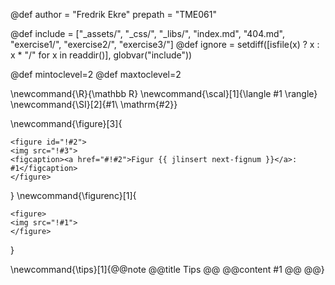 <!-----------------------------------------------------
Add here global page variables to use throughout your
website.
The website_* must be defined for the RSS to work
------------------------------------------------------->
<!-- @def website_title = "Franklin Template"
@def website_descr = "Example website using Franklin"
@def website_url   = "https://tlienart.github.io/FranklinTemplates.jl/" -->

@def author = "Fredrik Ekre"
prepath = "TME061"

@def include = ["_assets/", "_css/", "_libs/", "index.md", "404.md", "exercise1/", "exercise2/", "exercise3/"]
@def ignore = setdiff([isfile(x) ? x : x * "/" for x in readdir()], globvar("include"))

<!-- Table of contents -->
@def mintoclevel=2
@def maxtoclevel=2

<!-----------------------------------------------------
Add here global latex commands to use throughout your
pages. It can be math commands but does not need to be.
For instance:
* \newcommand{\phrase}{This is a long phrase to copy.}
------------------------------------------------------->
\newcommand{\R}{\mathbb R}
\newcommand{\scal}[1]{\langle #1 \rangle}
\newcommand{\SI}[2]{#1\ \mathrm{#2}}

\newcommand{\figure}[3]{
~~~
<figure id="!#2">
<img src="!#3">
<figcaption><a href="#!#2">Figur {{ jlinsert next-fignum }}</a>: #1</figcaption>
</figure>
~~~
}
\newcommand{\figurenc}[1]{
~~~
<figure>
<img src="!#1">
</figure>
~~~
}

\newcommand{\tips}[1]{@@note @@title Tips @@ @@content #1 @@ @@}



